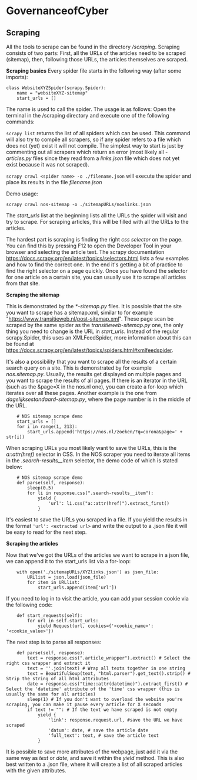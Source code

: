 # GovernanceofCyber


## Scraping
All the tools to scrape can be found in the directory _/scraping_. Scraping consists of two parts: First, all the URLs of the articles need to be scraped (sitemap), then, following those URLs, the articles themselves are scraped. 

**Scraping basics**
Every spider file starts in the following way (after some imports):
```
class WebsiteXYZSpider(scrapy.Spider):
    name = "websiteXYZ-sitemap"
    start_urls = []
```
The name is used to call the spider. The usage is as follows: Open the terminal in the /scraping directory and execute one of the following commands:

`scrapy list` returns the list of all spiders which can be used. This command will also try to compile all scrapers, so if any spider refers to a file which does not (yet) exist it will not compile. The simplest way to start is just by commenting out all scrapers which return an error (most likely all _-articles.py_ files since they read from a _links.json_ file which does not yet exist because it was not scraped).

`scrapy crawl <spider name> -o ./filename.json` will execute the spider and place its results in the file _filename.json_

Demo usage:

`scrapy crawl nos-sitemap -o ./sitemapURLs/noslinks.json`

The _start_urls_ list at the beginning lists all the URLs the spider will visit and try to scrape. For scraping articles, this will be filled with all the URLs to the articles.

The hardest part is scraping is finding the right _css selector_ on the page. You can find this by pressing F12 to open the Developer Tool in your browser and selecting the article text. The scrapy documentation https://docs.scrapy.org/en/latest/topics/selectors.html lists a few examples and how to find the correct one. In the end it's getting a bit of practice to find the right selector on a page quickly. Once you have found the selector for one article on a certain site, you can usually use it to scrape all articles from that site.


**Scraping the sitemap**

This is demonstrated by the _*-sitemap.py_ files. It is possible that the site you want to scrape has a sitemap.xml, similar to for example "https://www.transitieweb.nl/post-sitemap.xml". These page scan be scraped by the same spider as the _transitieweb-sitemap.py_ one, the only thing you need to change is the URL in _start_urls_. Instead of the regular scrapy.Spider, this uses an XMLFeedSpider, more information about this can be found at https://docs.scrapy.org/en/latest/topics/spiders.html#xmlfeedspider.

It's also a possibility that you want to scrape all the results of a certain search query on a site. This is demonstrated by for example _nos.sitemap.py_. Usually, the results get displayed on multiple pages and you want to scrape the results of all pages. If there is an iterator in the URL (such as the &page=X in the nos.nl one), you can create a for-loop which iterates over all these pages. Another example is the one from _dagelijksestandaard-sitemap.py_, where the page number is in the middle of the URL.
```
    # NOS sitemap scrape demo
    start_urls = []
    for i in range(1, 213):
        start_urls.append('https://nos.nl/zoeken/?q=corona&page=' + str(i))

```
When scraping URLs you most likely want to save the URLs, this is the _a::attr(href)_ selector in CSS. In the NOS scraper you need to iterate all items in the _.search-results__item_ selector, the demo code of which is stated below:

```
    # NOS sitemap scrape demo
    def parse(self, response):
        sleep(0.5)
        for li in response.css(".search-results__item"):
            yield {
                'url': li.css("a::attr(href)").extract_first()
            }
```

It's easiest to save the URLs you scraped in a file. If you yield the results in the format `'url': <extracted url>` and write the output to a .json file it will be easy to read for the next step. 

**Scraping the articles**

Now that we've got the URLs of the articles we want to scrape in a json file, we can append it to the start_urls list via a for-loop:
```    start_urls = []
    with open('./sitemapURLs/XYZlinks.json') as json_file:
        URLlist = json.load(json_file)
        for item in URLlist:
            start_urls.append(item['url'])
```

If you need to log in to visit the article, you can add your session cookie via the following code:
```
    def start_requests(self):
        for url in self.start_urls:
            yield Request(url, cookies={'<cookie_name>': '<cookie_value>'})
```
The next step is to parse all responses:
```
    def parse(self, response):
        text = response.css(".article_wrapper").extract() # Select the right css wrapper and extract it
        text = ''.join(text) # Wrap all texts together in one string
        text = BeautifulSoup(text, "html.parser").get_text().strip() # Strip the string of all html attributes
        date = response.css("time::attr(datetime)").extract_first() # Select the 'datetime' attribute of the 'time' css wrapper (this is usually the same for all articles)
        sleep(1) # If you don't want to overload the website you're scraping, you can make it pause every article for X seconds
        if text != "": # If the text we have scraped is not empty
            yield {
                'link': response.request.url, #save the URL we have scraped
                'datum': date, # save the article date
                'full_text': text, # save the article text
            }
```

It is possible to save more attributes of the webpage, just add it via the same way as _text_ or _date_, and save it within the _yield_ method.
This is also best written to a .json file, where it will create a list of all scraped articles with the given attributes.